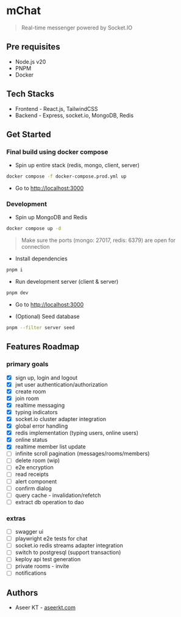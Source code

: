 # mChat

> Real-time messenger powered by Socket.IO


## Pre requisites

- Node.js v20
- PNPM
- Docker

## Tech Stacks

- Frontend - React.js, TailwindCSS
- Backend - Express, socket.io, MongoDB, Redis

## Get Started

### Final build using docker compose

- Spin up entire stack (redis, mongo, client, server)
```bash
docker compose -f docker-compose.prod.yml up
```
- Go to [http://localhost:3000](http://localhost:3000)

### Development

- Spin up MongoDB and Redis
```bash
docker compose up -d
```

> Make sure the ports (mongo: 27017, redis: 6379) are open for connection

- Install dependencies
```bash
pnpm i
```

- Run development server (client & server)
```bash
pnpm dev
```

- Go to [http://localhost:3000](http://localhost:3000)

- (Optional) Seed database
```bash
pnpm --filter server seed
```

## Features Roadmap


### primary goals

- [x] sign up, login and logout
- [x] jwt user authentication/authorization
- [x] create room
- [x] join room
- [x] realtime messaging
- [x] typing indicators
- [x] socket.io cluster adapter integration
- [x] global error handling
- [x] redis implementation (typing users, online users)
- [x] online status
- [x] realtime member list update
- [ ] infinite scroll pagination (messages/rooms/members)
- [ ] delete room (wip)
- [ ] e2e encryption
- [ ] read receipts
- [ ] alert component
- [ ] confirm dialog
- [ ] query cache - invalidation/refetch
- [ ] extract db operation to dao

### extras

- [ ] swagger ui
- [ ] playwright e2e tests for chat
- [ ] socket.io redis streams adapter integration
- [ ] switch to postgresql (support transaction)
- [ ] keploy api test generation
- [ ] private rooms - invite
- [ ] notifications

## Authors

- Aseer KT - [aseerkt.com](https://aseerkt.com)
